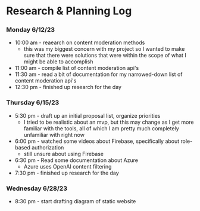 # Research & Planning Log
### Monday 6/12/23 
* 10:00 am - reaearch on content moderation methods
  - this was my biggest concern with my project so I wanted to make sure that there were solutions that were within the scope of what I might be able to accomplish
* 11:00 am - compile list of content moderation api's
* 11:30 am - read a bit of documentation for my narrowed-down list of content moderation api's
* 12:30 pm - finished up research for the day

### Thursday 6/15/23
* 5:30 pm - draft up an initial proposal list, organize priorities
  - I tried to be realistic about an mvp, but this may change as I get more familiar with the tools, all of which I am pretty much completely unfamiliar with right now
* 6:00 pm - watched some videos about Firebase, specifically about role-based authorization
  - still unsure about using Firebase
* 6:30 pm - Read some documentation about Azure
  - Azure uses OpenAI content filtering
* 7:30 pm - finished up research for the day

### Wednesday 6/28/23
* 8:30 pm - start drafting diagram of static website